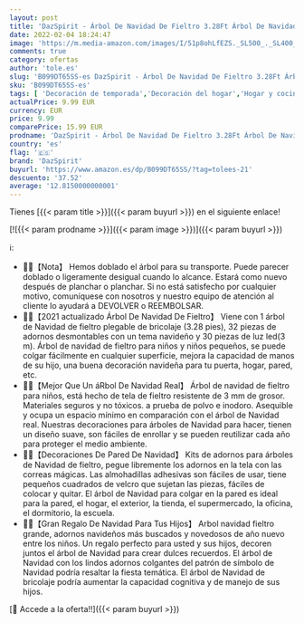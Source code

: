 ```yaml
---
layout: post
title: 'DazSpirit - Árbol De Navidad De Fieltro 3.28Ft Árbol De Navidad En Fieltro para Niños Árboles De Navidad Decoración del Hogar con 32 Ornamentos Desmontables Decoración De Navidad para Paredes Y Puertas del Hogar'
date: 2022-02-04 18:24:47
image: 'https://m.media-amazon.com/images/I/51p8ohLfEZS._SL500_._SL400_.jpg'
comments: true
category: ofertas
author: 'tole.es'
slug: 'B099DT65SS-es DazSpirit - Árbol De Navidad De Fieltro 3.28Ft Árbol De...'
sku: 'B099DT65SS-es'
tags: [ 'Decoración de temporada','Decoración del hogar','Hogar y cocina','dazspirit','navidad','Árboles de navidad', ]
actualPrice: 9.99 EUR
currency: EUR
price: 9.99
comparePrice: 15.99 EUR
prodname: 'DazSpirit - Árbol De Navidad De Fieltro 3.28Ft Árbol De Navidad En Fieltro para Niños Árboles De Navidad Decoración del Hogar con 32 Ornamentos Desmontables Decoración De Navidad para Paredes Y Puertas del Hogar'
country: 'es'
flag: '🇪🇸'
brand: 'DazSpirit'
buyurl: 'https://www.amazon.es/dp/B099DT65SS/?tag=tolees-21'
descuento: '37.52'
average: '12.8150000000001'
---
```


Tienes [{{< param title >}}]({{< param buyurl >}}) en el siguiente enlace!

[![{{< param prodname >}}]({{< param image >}})]({{< param buyurl >}})

ℹ️:

- 🎄🎄【Nota】 Hemos doblado el árbol para su transporte. Puede parecer doblado o ligeramente desigual cuando lo alcance. Estará como nuevo después de planchar o planchar. Si no está satisfecho por cualquier motivo, comuníquese con nosotros y nuestro equipo de atención al cliente lo ayudará a DEVOLVER o REEMBOLSAR.
- 🎄🎄【2021 actualizado Árbol De Navidad De Fieltro】 Viene con 1 árbol de Navidad de fieltro plegable de bricolaje (3.28 pies), 32 piezas de adornos desmontables con un tema navideño y 30 piezas de luz led(3 m). Árbol de navidad de fieltro para niños y niños pequeños, se puede colgar fácilmente en cualquier superficie, mejora la capacidad de manos de su hijo, una buena decoración navideña para tu puerta, hogar, pared, etc.
- 🎄🎄【Mejor Que Un áRbol De Navidad Real】 Árbol de navidad de fieltro para niños, está hecho de tela de fieltro resistente de 3 mm de grosor. Materiales seguros y no tóxicos. a prueba de polvo e inodoro. Asequible y ocupa un espacio mínimo en comparación con el árbol de Navidad real. Nuestras decoraciones para árboles de Navidad para hacer, tienen un diseño suave, son fáciles de enrollar y se pueden reutilizar cada año para proteger el medio ambiente.
- 🎄🎄【Decoraciones De Pared De Navidad】 Kits de adornos para árboles de Navidad de fieltro, pegue libremente los adornos en la tela con las correas mágicas. Las almohadillas adhesivas son fáciles de usar, tiene pequeños cuadrados de velcro que sujetan las piezas, fáciles de colocar y quitar. El árbol de Navidad para colgar en la pared es ideal para la pared, el hogar, el exterior, la tienda, el supermercado, la oficina, el dormitorio, la escuela.
- 🎄🎄【Gran Regalo De Navidad Para Tus Hijos】 Arbol navidad fieltro grande, adornos navideños más buscados y novedosos de año nuevo entre los niños. Un regalo perfecto para usted y sus hijos, decoren juntos el árbol de Navidad para crear dulces recuerdos. El árbol de Navidad con los lindos adornos colgantes del patrón de símbolo de Navidad podría resaltar la fiesta temática. El árbol de Navidad de bricolaje podría aumentar la capacidad cognitiva y de manejo de sus hijos.

[🛒 Accede a la oferta!!]({{< param buyurl >}})
